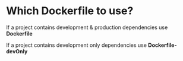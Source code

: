 # Which Dockerfile to use?

If a project contains development & production dependencies use **Dockerfile**

If a project contains development only dependencies use **Dockerfile-devOnly**
